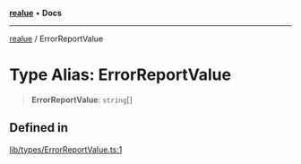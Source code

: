 [**realue**](../README.md) • **Docs**

***

[realue](../README.md) / ErrorReportValue

# Type Alias: ErrorReportValue

> **ErrorReportValue**: `string`[]

## Defined in

[lib/types/ErrorReportValue.ts:1](https://github.com/nevoland/realue/blob/0e2c9c1c8fa8490674c8cc5404b4ee41b440a4dd/lib/types/ErrorReportValue.ts#L1)

